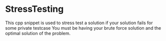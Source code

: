 # StressTesting
This cpp snippet is used to stress test a solution if your solution fails for some private testcase
You must be having your brute force solution and the optimal solution of the problem.
